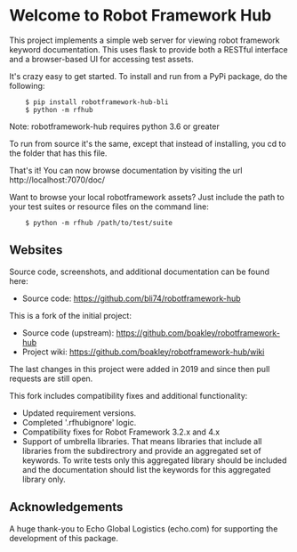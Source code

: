 # Welcome to Robot Framework Hub

This project implements a simple web server for viewing robot
framework keyword documentation. This uses flask to provide
both a RESTful interface and a browser-based UI for accessing
test assets.

It's crazy easy to get started. To install and run from a PyPi
package, do the following:

```
    $ pip install robotframework-hub-bli
    $ python -m rfhub
```

Note: robotframework-hub requires python 3.6 or greater

To run from source it's the same, except that instead of
installing, you cd to the folder that has this file.

That's it! You can now browse documentation by visiting the url
http://localhost:7070/doc/

Want to browse your local robotframework assets? Just include
the path to your test suites or resource files on the command
line:

```
    $ python -m rfhub /path/to/test/suite
```


## Websites

Source code, screenshots, and additional documentation can be 
found here:

 * Source code: https://github.com/bli74/robotframework-hub

This is a fork of the initial project:

 * Source code (upstream): https://github.com/boakley/robotframework-hub
 * Project wiki: https://github.com/boakley/robotframework-hub/wiki

The last changes in this project were added in 2019 and since then
pull requests are still open.

This fork includes compatibility fixes and additional functionality:

 * Updated requirement versions.
 * Completed '.rfhubignore' logic.
 * Compatibility fixes for Robot Framework 3.2.x and 4.x
 * Support of umbrella libraries.
   That means libraries that include all libraries from the subdirectrory
   and provide an aggregated set of keywords.
   To write tests only this aggregated library should be included and
   the documentation should list the keywords for this aggregated library only.

## Acknowledgements

A huge thank-you to Echo Global Logistics (echo.com) for supporting
the development of this package.
